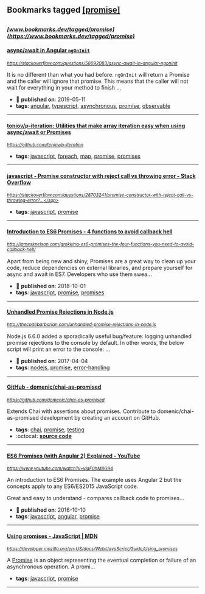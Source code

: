 ## Bookmarks tagged [[promise]](https://www.bookmarks.dev/search?q=[promise])

_<sup><sup>[www.bookmarks.dev/tagged/promise](https://www.bookmarks.dev/tagged/promise)</sup></sup>_
---
#### [async/await in Angular `ngOnInit`](https://stackoverflow.com/questions/56092083/async-await-in-angular-ngoninit)
_<sup>https://stackoverflow.com/questions/56092083/async-await-in-angular-ngoninit</sup>_

It is no different than what you had before. `ngOnInit` will return a Promise and the caller will ignore that promise. This means that the caller will not wait for everything in your method to finish ...
* :calendar: **published on**: 2019-05-11
* **tags**: [angular](../tagged/angular.md), [typescript](../tagged/typescript.md), [asynchronous](../tagged/asynchronous.md), [promise](../tagged/promise.md), [observable](../tagged/observable.md)
---
#### [toniov/p-iteration: Utilities that make array iteration easy when using async/await or Promises](https://github.com/toniov/p-iteration)
_<sup>https://github.com/toniov/p-iteration</sup>_

* **tags**: [javascript](../tagged/javascript.md), [foreach](../tagged/foreach.md), [map](../tagged/map.md), [promise](../tagged/promise.md), [promises](../tagged/promises.md)
---
#### [javascript - Promise constructor with reject call vs throwing error - Stack Overflow](https://stackoverflow.com/questions/28703241/promise-constructor-with-reject-call-vs-throwing-error?answertab=votes#tab-top)
_<sup>https://stackoverflow.com/questions/28703241/promise-constructor-with-reject-call-vs-throwing-error?...</sup>_

* **tags**: [javascript](../tagged/javascript.md), [promise](../tagged/promise.md)
---
#### [Introduction to ES6 Promises - 4 functions to avoid callback hell](http://jamesknelson.com/grokking-es6-promises-the-four-functions-you-need-to-avoid-callback-hell/)
_<sup>http://jamesknelson.com/grokking-es6-promises-the-four-functions-you-need-to-avoid-callback-hell/</sup>_

Apart from being new and shiny, Promises are a great way to clean up your code, reduce dependencies on external libraries, and prepare yourself for async and await in ES7. Developers who use them swea...
* :calendar: **published on**: 2018-10-01
* **tags**: [javascript](../tagged/javascript.md), [promise](../tagged/promise.md), [promises](../tagged/promises.md)
---
#### [Unhandled Promise Rejections in Node.js](http://thecodebarbarian.com/unhandled-promise-rejections-in-node.js)
_<sup>http://thecodebarbarian.com/unhandled-promise-rejections-in-node.js</sup>_

Node.js 6.6.0 added a sporadically useful bug/feature: logging unhandled promise rejections to the console by default. In other words, the below script will print an error to the console:
...
* :calendar: **published on**: 2017-04-04
* **tags**: [nodejs](../tagged/nodejs.md), [promise](../tagged/promise.md), [error-handling](../tagged/error-handling.md)
---
#### [GitHub - domenic/chai-as-promised](https://github.com/domenic/chai-as-promised)
_<sup>https://github.com/domenic/chai-as-promised</sup>_

Extends Chai with assertions about promises. Contribute to domenic/chai-as-promised development by creating an account on GitHub.
* **tags**: [chai](../tagged/chai.md), [promise](../tagged/promise.md), [testing](../tagged/testing.md)
* :octocat: **[source code](https://github.com/domenic/chai-as-promised)**
---
#### [ES6 Promises (with Angular 2) Explained - YouTube](https://www.youtube.com/watch?v=viaF0hM8G94)
_<sup>https://www.youtube.com/watch?v=viaF0hM8G94</sup>_

An introduction to ES6 Promises. The example uses Angular 2 but the concepts apply to any ES6/ES2015 JavaScript code. 

Great and easy to understand - compares callback code to promises...
* :calendar: **published on**: 2016-10-10
* **tags**: [javascript](../tagged/javascript.md), [angular](../tagged/angular.md), [promise](../tagged/promise.md)
---
#### [Using promises - JavaScript | MDN](https://developer.mozilla.org/en-US/docs/Web/JavaScript/Guide/Using_promises)
_<sup>https://developer.mozilla.org/en-US/docs/Web/JavaScript/Guide/Using_promises</sup>_

A [Promise](https://developer.mozilla.org/en-US/docs/Web/JavaScript/Reference/Global_Objects/Promise) is an object representing the eventual completion or failure of an asynchronous operation. A promi...
* **tags**: [javascript](../tagged/javascript.md), [promise](../tagged/promise.md)
---
